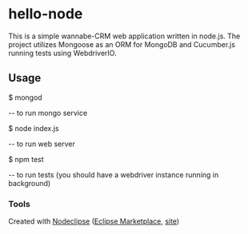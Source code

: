 

# hello-node

This is a simple wannabe-CRM web application written in node.js. The project utilizes Mongoose as an ORM for MongoDB and Cucumber.js running tests using WebdriverIO.

## Usage

$ mongod 

-- to run mongo service

$ node index.js 

-- to run web server

$ npm test 

-- to run tests (you should have a webdriver instance running in background)

### Tools

Created with [Nodeclipse](https://github.com/Nodeclipse/nodeclipse-1)
 ([Eclipse Marketplace](http://marketplace.eclipse.org/content/nodeclipse), [site](http://www.nodeclipse.org))

